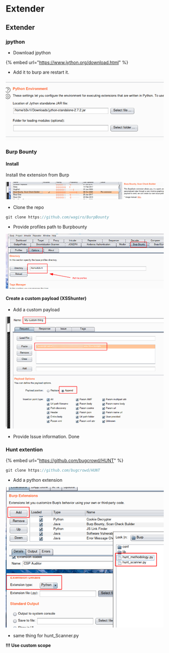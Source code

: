 # Extender

## Extender

### jpython

* Download jpython

{% embed url="https://www.jython.org/download.html" %}

* Add it to burp are restart it.

![](<../../../.gitbook/assets/image (177).png>)

### Burp Bounty

#### Install

Install the extension from Burp

![](<../../../.gitbook/assets/image (219).png>)

* Clone the repo

```csharp
git clone https://github.com/wagiro/BurpBounty
```

* Provide profiles path to Burpbounty

![](<../../../.gitbook/assets/image (161).png>)

#### Create a custom payload (XSShunter)

* Add a custom payload

![](<../../../.gitbook/assets/image (231).png>)

* Provide Issue information. Done

### Hunt extention

{% embed url="https://github.com/bugcrowd/HUNT" %}

```csharp
git clone https://github.com/bugcrowd/HUNT
```

* Add a python extension

![](<../../../.gitbook/assets/image (21).png>)

* same thing for hunt\_Scanner.py

**!!! Use custom scope**&#x20;

